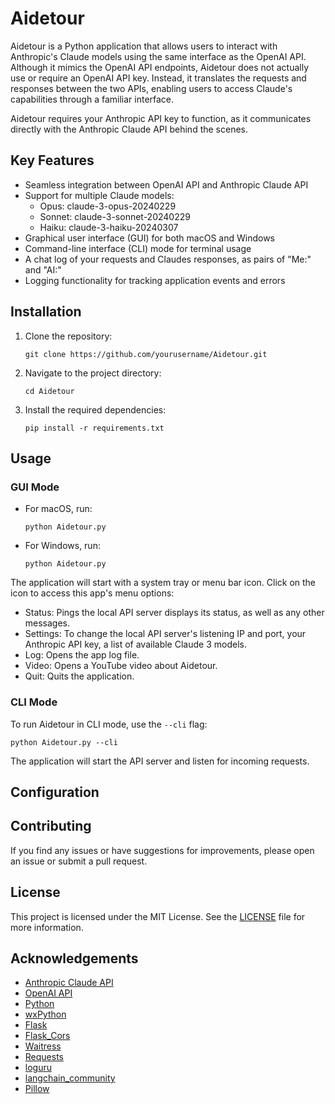 # Aidetour

Aidetour is a Python application that allows users to interact with Anthropic's 
Claude models using the same interface as the OpenAI API. Although it mimics 
the OpenAI API endpoints, Aidetour does not actually use or require an OpenAI 
API key. Instead, it translates the requests and responses between the two APIs, 
enabling users to access Claude's capabilities through a familiar interface.

Aidetour requires your Anthropic API key to function, as it communicates 
directly with the Anthropic Claude API behind the scenes.

## Key Features

- Seamless integration between OpenAI API and Anthropic Claude API
- Support for multiple Claude models:
  - Opus: claude-3-opus-20240229
  - Sonnet: claude-3-sonnet-20240229
  - Haiku: claude-3-haiku-20240307
- Graphical user interface (GUI) for both macOS and Windows
- Command-line interface (CLI) mode for terminal usage
- A chat log of your requests and Claudes responses, as pairs of "Me:" and "AI:"
- Logging functionality for tracking application events and errors

## Installation

1. Clone the repository:
   ```
   git clone https://github.com/yourusername/Aidetour.git
   ```

2. Navigate to the project directory:
   ```
   cd Aidetour
   ```

3. Install the required dependencies:
   ```
   pip install -r requirements.txt
   ```

## Usage

### GUI Mode

- For macOS, run:
  ```
  python Aidetour.py
  ```

- For Windows, run:
  ```
  python Aidetour.py
  ```

The application will start with a system tray or menu bar icon. 
Click on the icon to access this app's menu options:
- Status: Pings the local API server displays its status, as well as any other messages.
- Settings: To change the local API server's listening IP and port, your Anthropic API key, a list of available Claude 3 models.
- Log: Opens the app log file.
- Video: Opens a YouTube video about Aidetour.
- Quit: Quits the application.

### CLI Mode

To run Aidetour in CLI mode, use the `--cli` flag:
```
python Aidetour.py --cli
```

The application will start the API server and listen for incoming requests.

## Configuration


## Contributing

If you find any issues or have suggestions for improvements, please open an issue or submit a pull request.

## License

This project is licensed under the MIT License. See the [LICENSE](LICENSE) file for more information.

## Acknowledgements

- [Anthropic Claude API](https://www.anthropic.com/)
- [OpenAI API](https://openai.com/)
- [Python](https://www.python.org/)
- [wxPython](https://www.wxpython.org/)
- [Flask](https://flask.palletsprojects.com/)
- [Flask_Cors](https://flask-cors.readthedocs.io/en/latest/)
- [Waitress](https://docs.pylonsproject.org/projects/waitress/en/latest/)
- [Requests](https://requests.readthedocs.io/en/latest/)
- [loguru](https://github.com/Delgan/loguru)
- [langchain_community](https://github.com/langchain-ai/langchain)
- [Pillow](https://python-pillow.org/)

